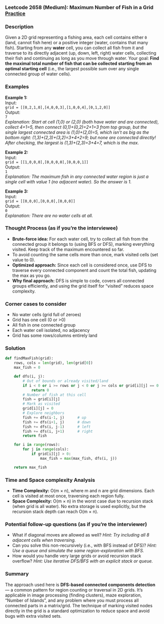 ### Leetcode 2658 (Medium): Maximum Number of Fish in a Grid [Practice](https://leetcode.com/problems/maximum-number-of-fish-in-a-grid)

### Description  
Given a 2D grid representing a fishing area, each cell contains either `0` (land, cannot fish here) or a positive integer (water, contains that many fish). Starting from any **water** cell, you can collect all fish from it and traverse to its directly adjacent (up, down, left, right) water cells, collecting their fish and continuing as long as you move through water. Your goal: **Find the maximal total number of fish that can be collected starting from an optimal starting cell** (i.e., the largest possible sum over any single connected group of water cells).

### Examples  

**Example 1:**  
Input:  
`grid = [[0,2,1,0],[4,0,0,3],[1,0,0,4],[0,1,2,0]]`  
Output:  
`7`  
*Explanation: Start at cell (1,0) or (2,0) (both have water and are connected), collect 4+1=5, then connect (0,1)+(0,2)=2+1=3 from top group, but the single largest connected area is (1,0)+(2,0)=5, which isn't as big as the bottom right: (1,3)+(2,3)+(3,2)=3+4+2=9; but none are connected directly! After checking, the largest is (1,3)+(2,3)=3+4=7, which is the max.*

**Example 2:**  
Input:  
`grid = [[1,0,0,0],[0,0,0,0],[0,0,0,1]]`  
Output:  
`1`  
*Explanation: The maximum fish in any connected water region is just a single cell with value 1 (no adjacent water). So the answer is 1.*

**Example 3:**  
Input:  
`grid = [[0,0,0],[0,0,0],[0,0,0]]`  
Output:  
`0`  
*Explanation: There are no water cells at all.*

### Thought Process (as if you’re the interviewee)  
- **Brute-force idea:** For each water cell, try to collect all fish from the connected group it belongs to (using BFS or DFS), marking everything visited. Keep track of the maximum encountered so far.
- To avoid counting the same cells more than once, mark visited cells (set value to 0).
- **Optimized approach:** Since each cell is considered once, use DFS to traverse every connected component and count the total fish, updating the max as you go.
- **Why final approach:** DFS is simple to code, covers all connected groups efficiently, and using the grid itself for “visited” reduces space complexity.

### Corner cases to consider  
- No water cells (grid full of zeroes)  
- Grid has one cell (0 or >0)  
- All fish in one connected group  
- Each water cell isolated, no adjacency  
- Grid has some rows/columns entirely land

### Solution

```python
def findMaxFish(grid):
    rows, cols = len(grid), len(grid[0])
    max_fish = 0

    def dfs(i, j):
        # Out of bounds or already visited/land
        if i < 0 or i >= rows or j < 0 or j >= cols or grid[i][j] == 0:
            return 0
        # Number of fish at this cell
        fish = grid[i][j]
        # Mark as visited
        grid[i][j] = 0
        # Explore neighbors
        fish += dfs(i-1, j)      # up
        fish += dfs(i+1, j)      # down
        fish += dfs(i, j-1)      # left
        fish += dfs(i, j+1)      # right
        return fish

    for i in range(rows):
        for j in range(cols):
            if grid[i][j] > 0:
                max_fish = max(max_fish, dfs(i, j))

    return max_fish
```

### Time and Space complexity Analysis  

- **Time Complexity:** O(m × n), where m and n are grid dimensions. Each cell is visited at most once, traversing each region fully.
- **Space Complexity:** O(m × n) in the worst case due to recursion stack (when grid is all water). No extra storage is used explicitly, but the recursion stack depth can reach O(m × n).

### Potential follow-up questions (as if you’re the interviewer)  

- What if diagonal moves are allowed as well?
  *Hint: Try including all 8 adjacent cells when traversing.*
- Can you solve this non-recursively (i.e., with BFS instead of DFS)?
  *Hint: Use a queue and simulate the same region-exploration with BFS.*
- How would you handle very large grids or avoid recursion stack overflow?
  *Hint: Use iterative DFS/BFS with an explicit stack or queue.*

### Summary
The approach used here is **DFS-based connected components detection** — a common pattern for region counting or traversal in 2D grids. It’s applicable in image processing (finding clusters), maze exploration, “Number of Islands”, and any problem where you must process all connected parts in a matrix/grid. The technique of marking visited nodes directly in the grid is a standard optimization to reduce space and avoid bugs with extra visited sets.